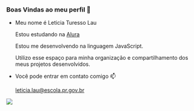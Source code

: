 ### Boas Vindas ao meu perfil 🍇

- Meu nome é Leticia Turesso Lau

  Estou estudando na [Alura](https://www.alura.com.br)
 
  Estou me desenvolvendo na linguagem JavaScript.
 
  Utilizo esse espaço para minha organização e compartilhamento dos meus projetos desenvolvidos.

- Você pode entrar em contato comigo 📫

  leticia.lau@escola.pr.gov.br

![](https://media.tenor.com/2WvbiMSEPh4AAAAi/taylor-swift-taylor.gif)
 
